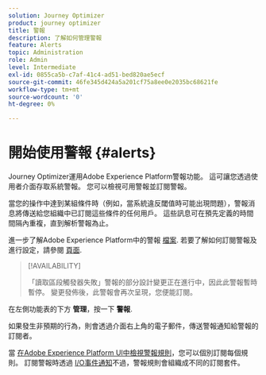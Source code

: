 ```yaml
---
solution: Journey Optimizer
product: journey optimizer
title: 警報
description: 了解如何管理警報
feature: Alerts
topic: Administration
role: Admin
level: Intermediate
exl-id: 0855ca5b-c7af-41c4-ad51-bed820ae5ecf
source-git-commit: 46fe345d424a5a201cf75a8ee0e2035bc68621fe
workflow-type: tm+mt
source-wordcount: '0'
ht-degree: 0%

---
```


# 開始使用警報 {#alerts}

Journey Optimizer運用Adobe Experience Platform警報功能。 這可讓您透過使用者介面存取系統警報。 您可以檢視可用警報並訂閱警報。 

當您的操作中達到某組條件時（例如，當系統違反閾值時可能出現問題），警報消息將傳送給您組織中已訂閱這些條件的任何用戶。 這些訊息可在預先定義的時間間隔內重複，直到解析警報為止。

進一步了解Adobe Experience Platform中的警報 [檔案](https://experienceleague.adobe.com/docs/experience-platform/observability/alerts/overview.html?lang=zh-Hant).
若要了解如何訂閱警報及進行設定，請參閱 [頁面](https://experienceleague.adobe.com/docs/experience-platform/observability/alerts/ui.html).

>[!AVAILABILITY]
>
>「讀取區段觸發器失敗」警報的部分設計變更正在進行中，因此此警報暫時暫停。 變更發佈後，此警報會再次呈現，您便能訂閱。

在左側功能表的下方 **管理**，按一下 **警報**.

<!--A pre-configured alert for Journey Optimizer is available. This alert will warn you if a read segment node has not processed any profile during the defined time frame.

![](assets/alerts1.png)-->

如果發生非預期的行為，則會透過介面右上角的電子郵件，傳送警報通知給警報的訂閱者。

<!--![](assets/alerts2.png)-->


當 [在Adobe Experience Platform UI中檢視警報規則](https://experienceleague.adobe.com/docs/experience-platform/observability/alerts/ui.html)，您可以個別訂閱每個規則。 訂閱警報時透過 [I/O事件通知](https://experienceleague.adobe.com/docs/experience-platform/observability/alerts/subscribe.html)不過，警報規則會組織成不同的訂閱套件。

<!--The I/O event subscription name corresponding to the Read segment alert is: "Journey read segment Delays, Failures and Errors".

>[!WARNING]
>
>These alerts apply only to live journeys. Alerts will not be triggered for journeys in test mode.-->

